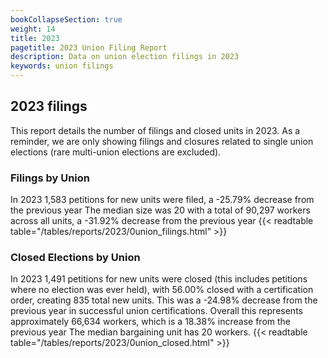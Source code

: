 ```yaml
---
bookCollapseSection: true
weight: 14
title: 2023
pagetitle: 2023 Union Filing Report
description: Data on union election filings in 2023
keywords: union filings
---
```


## 2023 filings

This report details the number of filings and closed units in 2023. As a reminder, we are only showing filings and closures related to single union elections (rare multi-union elections are excluded).

### Filings by Union
In 2023 1,583 petitions for new units were filed, a -25.79% decrease from the previous year The median size was 20 with a total of 90,297 workers across all units, a -31.92% decrease from the previous year
{{< readtable table="/tables/reports/2023/0union_filings.html" >}}

### Closed Elections by Union
In 2023 1,491 petitions for new units were closed (this includes petitions where no election was ever held), with 56.00% closed with a certification order, creating 835 total new units. This was a -24.98% decrease from the previous year in successful union certifications. Overall this represents approximately 66,634 workers, which is a 18.38% increase from the previous year The median bargaining unit has 20 workers.
{{< readtable table="/tables/reports/2023/0union_closed.html" >}}
